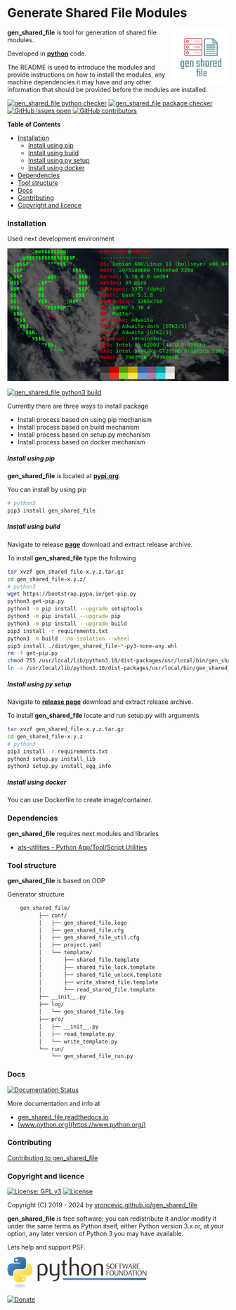 # Generate Shared File Modules

<img align="right" src="https://raw.githubusercontent.com/vroncevic/gen_shared_file/dev/docs/gen_shared_file_logo.png" width="25%">

**gen_shared_file** is tool for generation of shared file modules.

Developed in **[python](https://www.python.org/)** code.

The README is used to introduce the modules and provide instructions on
how to install the modules, any machine dependencies it may have and any
other information that should be provided before the modules are installed.

[![gen_shared_file python checker](https://github.com/vroncevic/gen_shared_file/actions/workflows/gen_shared_file_python_checker.yml/badge.svg)](https://github.com/vroncevic/gen_shared_file/actions/workflows/gen_shared_file_python_checker.yml) [![gen_shared_file package checker](https://github.com/vroncevic/gen_shared_file/actions/workflows/gen_shared_file_package_checker.yml/badge.svg)](https://github.com/vroncevic/gen_shared_file/actions/workflows/gen_shared_file_package.yml) [![GitHub issues open](https://img.shields.io/github/issues/vroncevic/gen_shared_file.svg)](https://github.com/vroncevic/gen_shared_file/issues) [![GitHub contributors](https://img.shields.io/github/contributors/vroncevic/gen_shared_file.svg)](https://github.com/vroncevic/gen_shared_file/graphs/contributors)

<!-- START doctoc generated TOC please keep comment here to allow auto update -->
<!-- DON'T EDIT THIS SECTION, INSTEAD RE-RUN doctoc TO UPDATE -->
**Table of Contents**

- [Installation](#installation)
    - [Install using pip](#install-using-pip)
    - [Install using build](#install-using-build)
    - [Install using py setup](#install-using-py-setup)
    - [Install using docker](#install-using-docker)
- [Dependencies](#dependencies)
- [Tool structure](#tool-structure)
- [Docs](#docs)
- [Contributing](#contributing)
- [Copyright and licence](#copyright-and-licence)

<!-- END doctoc generated TOC please keep comment here to allow auto update -->

### Installation

Used next development environment

![debian linux os](https://raw.githubusercontent.com/vroncevic/gen_shared_file/dev/docs/debtux.png)

[![gen_shared_file python3 build](https://github.com/vroncevic/gen_shared_file/actions/workflows/gen_shared_file_python3_build.yml/badge.svg)](https://github.com/vroncevic/gen_shared_file/actions/workflows/gen_shared_file_python3_build.yml)

Currently there are three ways to install package
* Install process based on using pip mechanism
* Install process based on build mechanism
* Install process based on setup.py mechanism
* Install process based on docker mechanism

##### Install using pip

**gen_shared_file** is located at **[pypi.org](https://pypi.org/project/gen_shared_file/)**.

You can install by using pip

```bash
# python3
pip3 install gen_shared_file
```

##### Install using build

Navigate to release **[page](https://github.com/vroncevic/gen_shared_file/releases/)** download and extract release archive.

To install **gen_shared_file** type the following

```bash
tar xvzf gen_shared_file-x.y.z.tar.gz
cd gen_shared_file-x.y.z/
# python3
wget https://bootstrap.pypa.io/get-pip.py
python3 get-pip.py 
python3 -m pip install --upgrade setuptools
python3 -m pip install --upgrade pip
python3 -m pip install --upgrade build
pip3 install -r requirements.txt
python3 -m build --no-isolation --wheel
pip3 install ./dist/gen_shared_file-*-py3-none-any.whl
rm -f get-pip.py
chmod 755 /usr/local/lib/python3.10/dist-packages/usr/local/bin/gen_shared_file_run.py
ln -s /usr/local/lib/python3.10/dist-packages/usr/local/bin/gen_shared_file_run.py /usr/local/bin/gen_shared_file_run.py
```

##### Install using py setup

Navigate to **[release page](https://github.com/vroncevic/gen_shared_file/releases)** download and extract release archive.

To install **gen_shared_file** locate and run setup.py with arguments

```bash
tar xvzf gen_shared_file-x.y.z.tar.gz
cd gen_shared_file-x.y.z
# python3
pip3 install -r requirements.txt
python3 setup.py install_lib
python3 setup.py install_egg_info
```

##### Install using docker

You can use Dockerfile to create image/container.

### Dependencies

**gen_shared_file** requires next modules and libraries

* [ats-utilities - Python App/Tool/Script Utilities](https://pypi.org/project/ats-utilities/)

### Tool structure

**gen_shared_file** is based on OOP

Generator structure

```bash
    gen_shared_file/
          ├── conf/
          │   ├── gen_shared_file.logo
          │   ├── gen_shared_file.cfg
          │   ├── gen_shared_file_util.cfg
          │   ├── project.yaml
          │   └── template/
          │       ├── shared_file.template
          │       ├── shared_file_lock.template
          │       ├── shared_file_unlock.template
          │       ├── write_shared_file.template
          │       └── read_shared_file.template
          ├── __init__.py
          ├── log/
          │   └── gen_shared_file.log
          ├── pro/
          │   ├── __init__.py
          │   ├── read_template.py
          │   └── write_template.py
          └── run/
              └── gen_shared_file_run.py
```

### Docs

[![Documentation Status](https://readthedocs.org/projects/gen-shared-file/badge/?version=latest)](https://gen-shared-file.readthedocs.io/en/latest/?badge=latest)

More documentation and info at

* [gen_shared_file.readthedocs.io](https://gen-shared-file.readthedocs.io)
* [www.python.org](https://www.python.org/)

### Contributing

[Contributing to gen_shared_file](CONTRIBUTING.md)

### Copyright and licence

[![License: GPL v3](https://img.shields.io/badge/License-GPLv3-blue.svg)](https://www.gnu.org/licenses/gpl-3.0) [![License](https://img.shields.io/badge/License-Apache%202.0-blue.svg)](https://opensource.org/licenses/Apache-2.0)

Copyright (C) 2019 - 2024 by [vroncevic.github.io/gen_shared_file](https://vroncevic.github.io/gen_shared_file/)

**gen_shared_file** is free software; you can redistribute it and/or modify
it under the same terms as Python itself, either Python version 3.x or,
at your option, any later version of Python 3 you may have available.

Lets help and support PSF.

[![Python Software Foundation](https://raw.githubusercontent.com/vroncevic/gen_shared_file/dev/docs/psf-logo-alpha.png)](https://www.python.org/psf/)

[![Donate](https://www.paypalobjects.com/en_US/i/btn/btn_donateCC_LG.gif)](https://psfmember.org/index.php?q=civicrm/contribute/transact&reset=1&id=2)